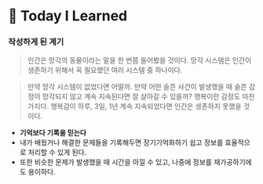 # 📌 Today I Learned

### 작성하게 된 계기

> 인간은 망각의 동물이라는 말을 한 번쯤 들어봤을 것이다. 망각 시스템은 인간이 생존하기 위해서 꼭 필요했던 여러 시스템 중 하나이다. 

 > 만약 망각 시스템이 없었다면 어떨까. 만약 어떤 슬픈 사건이 발생했을 때 슬픈 감정이 망각되지 않고 계속 지속된다면 잘 살아갈 수 있을까?
   행복이란 감정도 마찬가지다. 행복감이 하루, 3일, 1년 계속 지속되었다면 인간은 생존하지 못했을 것이다. 

+ **기억보다 기록을 믿는다**
+ 내가 배웠거나 해결한 문제들을 기록해두면 장기기억화하기 쉽고 정보를 효율적으로 처리할 수 있게 된다. 
+ 또한 비슷한 문제가 발생했을 때 시간을 아낄 수 있고, 나중에 정보를 재가공하기에도 용이하다.
